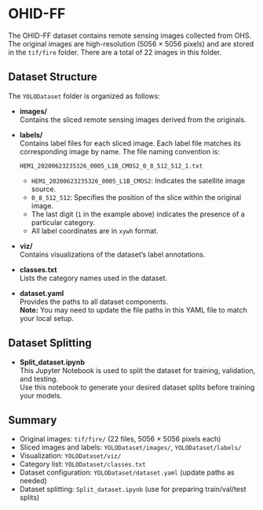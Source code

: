 # OHID-FF

The OHID-FF dataset contains remote sensing images collected from OHS. The original images are high-resolution (5056 × 5056 pixels) and are stored in the `tif/fire` folder. There are a total of 22 images in this folder.

## Dataset Structure

The `YOLODataset` folder is organized as follows:

- **images/**  
  Contains the sliced remote sensing images derived from the originals.

- **labels/**  
  Contains label files for each sliced image. Each label file matches its corresponding image by name. The file naming convention is:
  ```
  HEM1_20200623235326_0005_L1B_CMOS2_0_8_512_512_1.txt
  ```
  - `HEM1_20200623235326_0005_L1B_CMOS2`: Indicates the satellite image source.
  - `0_8_512_512`: Specifies the position of the slice within the original image.
  - The last digit (`1` in the example above) indicates the presence of a particular category.
  - All label coordinates are in `xywh` format.

- **viz/**  
  Contains visualizations of the dataset’s label annotations.

- **classes.txt**  
  Lists the category names used in the dataset.

- **dataset.yaml**  
  Provides the paths to all dataset components.  
  **Note:** You may need to update the file paths in this YAML file to match your local setup.

## Dataset Splitting

- **Split_dataset.ipynb**  
  This Jupyter Notebook is used to split the dataset for training, validation, and testing.  
  Use this notebook to generate your desired dataset splits before training your models.

## Summary

- Original images: `tif/fire/` (22 files, 5056 × 5056 pixels each)
- Sliced images and labels: `YOLODataset/images/`, `YOLODataset/labels/`
- Visualization: `YOLODataset/viz/`
- Category list: `YOLODataset/classes.txt`
- Dataset configuration: `YOLODataset/dataset.yaml` (update paths as needed)
- Dataset splitting: `Split_dataset.ipynb` (use for preparing train/val/test splits)
